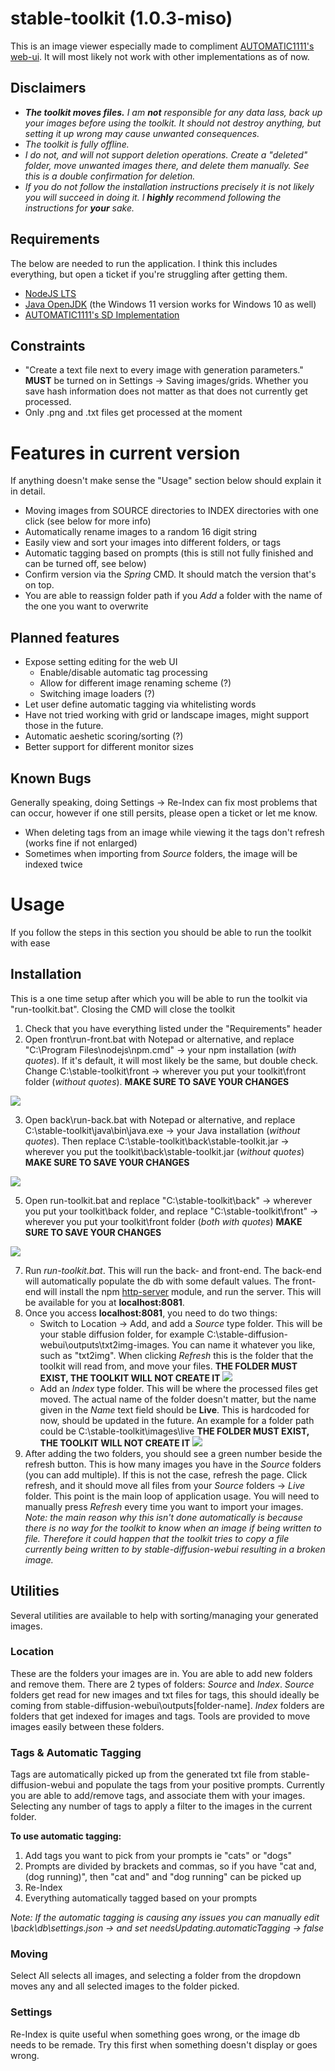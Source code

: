 # stable-toolkit (1.0.3-miso)

This is an image viewer especially made to compliment [AUTOMATIC1111's web-ui](https://github.com/AUTOMATIC1111/stable-diffusion-webui). It will most likely not work with other implementations as of now.

## Disclaimers

 - ***The toolkit moves files.** I am **not** responsible for any data lass, back up your images before using the toolkit. It should not destroy anything, but setting it up wrong may cause unwanted consequences.*
 - *The toolkit is fully offline.*
 - *I do not, and will not support deletion operations. Create a "deleted" folder, move unwanted images there, and delete them manually. See this is a double confirmation for deletion.*
 - *If you do not follow the installation instructions precisely it is not likely you will succeed in doing it. I **highly** recommend following the instructions for **your** sake.*

## Requirements
The below are needed to run the application. I think this includes everything, but open a ticket if you're struggling after getting them.

 - [NodeJS LTS](https://nodejs.org/en/)
 - [Java OpenJDK](https://jdk.java.net/java-se-ri/19) (the Windows 11 version works for Windows 10 as well)
 - [AUTOMATIC1111's SD Implementation](https://github.com/AUTOMATIC1111/stable-diffusion-webui)
## Constraints
 - "Create a text file next to every image with generation parameters." **MUST** be turned on in Settings -> Saving images/grids. Whether you save hash information does not matter as that does not currently get processed.
 - Only .png and .txt files get processed at the moment

# Features in current version
If anything doesn't make sense the "Usage" section below should explain it in detail.

 - Moving images from SOURCE directories to INDEX directories with one click (see below for more info)
 - Automatically rename images to a random 16 digit string
 - Easily view and sort your images into different folders, or tags
 - Automatic tagging based on prompts (this is still not fully finished and can be turned off, see below)
 - Confirm version via the *Spring* CMD. It should match the version that's on top.
 - You are able to reassign folder path if you *Add* a folder with the name of the one you want to overwrite

## Planned features

 - Expose setting editing for the web UI
	 - Enable/disable automatic tag processing
	 - Allow for different image renaming scheme (?)
	 - Switching image loaders (?)
 - Let user define automatic tagging via whitelisting words
 - Have not tried working with grid or landscape images, might support those in the future.
 - Automatic aeshetic scoring/sorting (?)
 - Better support for different monitor sizes

## Known Bugs
Generally speaking, doing Settings -> Re-Index can fix most problems that can occur, however if one still persits, please open a ticket or let me know.

 - When deleting tags from an image while viewing it the tags don't refresh (works fine if not enlarged)
 - Sometimes when importing from *Source* folders, the image will be indexed twice

# Usage
If you follow the steps in this section you should be able to run the toolkit with ease

## Installation
This is a one time setup after which you will be able to run the toolkit via "run-toolkit.bat". Closing the CMD will close the toolkit

 1. Check that you have everything listed under the "Requirements" header
 2. Open front\run-front.bat with Notepad or alternative, and replace "C:\Program Files\nodejs\npm.cmd" -> your npm installation (*with quotes*). If it's default, it will most likely be the same, but double check. Change C:\stable-toolkit\front -> wherever you put your toolkit\front folder (*without quotes*). **MAKE SURE TO SAVE YOUR CHANGES**
 
 ![](01.JPG)

 
 3. Open back\run-back.bat with Notepad or alternative, and replace C:\stable-toolkit\java\bin\java.exe -> your Java installation (*without quotes*). Then replace C:\stable-toolkit\back\stable-toolkit.jar -> wherever you put the toolkit\back\stable-toolkit.jar (*without quotes*) **MAKE SURE TO SAVE YOUR CHANGES**

![](02.JPG)

 5. Open run-toolkit.bat and replace "C:\stable-toolkit\back" -> wherever you put your toolkit\back folder, and replace "C:\stable-toolkit\front" -> wherever you put your toolkit\front folder (*both with quotes*) **MAKE SURE TO SAVE YOUR CHANGES**

![](03.JPG)

 7. Run *run-toolkit.bat*. This will run the back- and front-end. The back-end will automatically populate the db with some default values. The front-end will install the npm [http-server](https://www.npmjs.com/package/http-server) module, and run the server. This will be available for you at **localhost:8081**.
 8. Once you access **localhost:8081**, you need to do two things:
	- Switch to Location -> Add, and add a *Source* type folder. This will be your stable diffusion folder, for example C:\stable-diffusion-webui\outputs\txt2img-images. You can name it whatever you like, such as "txt2img". When clicking *Refresh* this is the folder that the toolkit will read from, and move your files. **THE FOLDER MUST EXIST, THE TOOLKIT WILL NOT CREATE IT**
![](04.JPG)
	 - Add an *Index* type folder. This will be where the processed files get moved. The actual name of the folder doesn't matter, but the name given in the *Name* text field should be **Live**. This is hardcoded for now, should be updated in the future. An example for a folder path could be C:\stable-toolkit\images\live **THE FOLDER MUST EXIST, THE TOOLKIT WILL NOT CREATE IT**
![](05.JPG)
 9. After adding the two folders, you should see a green number beside the refresh button. This is how many images you have in the *Source* folders (you can add multiple). If this is not the case, refresh the page. Click refresh, and it should move all files from your *Source* folders -> *Live* folder. This point is the main loop of application usage. You will need to manually press *Refresh* every time you want to import your images. *Note: the main reason why this isn't done automatically is because there is no way for the toolkit to know when an image if being written to file. Therefore it could happen that the toolkit tries to copy a file currently being written to by stable-diffusion-webui resulting in a broken image.*

## Utilities
Several utilities are available to help with sorting/managing your generated images.
### Location
These are the folders your images are in. You are able to add new folders and remove them. There are 2 types of folders: *Source* and *Index*. *Source* folders get read for new images and txt files for tags, this should ideally be coming from stable-diffusion-webui\outputs\[folder-name].  *Index* folders are folders that get indexed for images and tags. Tools are provided to move images easily between these folders.
### Tags & Automatic Tagging
Tags are automatically picked up from the generated txt file from stable-diffusion-webui and populate the tags from your positive prompts. Currently you are able to add/remove tags, and associate them with your images. Selecting any number of tags to apply a filter to the images in the current folder. 

**To use automatic tagging:**

1. Add tags you want to pick from your prompts ie "cats" or "dogs"
2. Prompts are divided by brackets and commas, so if you have "cat and, (dog running)", then "cat and" and "dog running" can be picked up
3. Re-Index
4. Everything automatically tagged based on your prompts

*Note: If the automatic tagging is causing any issues you can manually edit \back\db\settings.json -> and set needsUpdating.automaticTagging -> false*
### Moving
Select All selects all images, and selecting a folder from the dropdown moves any and all selected images to the folder picked.
### Settings
Re-Index is quite useful when something goes wrong, or the image db needs to be remade. Try this first when something doesn't display or goes wrong.
